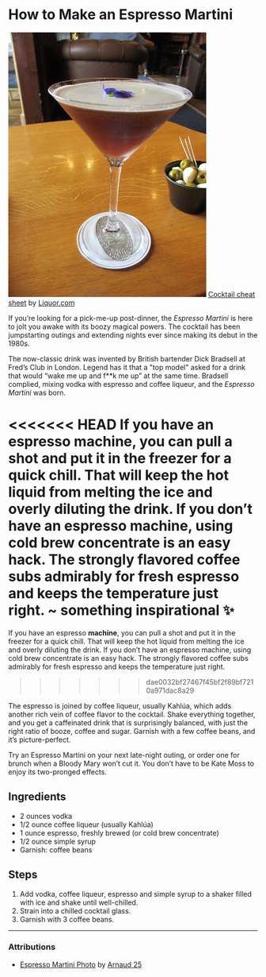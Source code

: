 # How to Make an Espresso Martini
![Photo of an Espresso Martini](espresso-martini.jpg)
[Cocktail cheat sheet](https://www.liquor.com/recipes/espresso-martini-2/) by [Liquor.com](https://www.liquor.com)

If you’re looking for a pick-me-up post-dinner, the *Espresso Martini* is here to jolt you awake with its boozy magical powers. The cocktail has been jumpstarting outings and extending nights ever since making its debut in the 1980s.

The now-classic drink was invented by British bartender Dick Bradsell at Fred’s Club in London. Legend has it that a "top model" asked for a drink that would “wake me up and f**k me up” at the same time. Bradsell complied, mixing vodka with espresso and coffee liqueur, and the *Espresso Martini* was born.

<<<<<<< HEAD
If you have an espresso machine, you can pull a shot and put it in the freezer for a quick chill. That will keep the hot liquid from melting the ice and overly diluting the drink. If you don’t have an espresso machine, using cold brew concentrate is an easy hack. The strongly flavored coffee subs admirably for fresh espresso and keeps the temperature just right. ~ something inspirational ✨
=======
If you have an espresso **machine**, you can pull a shot and put it in the freezer for a quick chill. That will keep the hot liquid from melting the ice and overly diluting the drink. If you don’t have an espresso machine, using cold brew concentrate is an easy hack. The strongly flavored coffee subs admirably for fresh espresso and keeps the temperature just right.
>>>>>>> dae0032bf27467f45bf2f89bf7210a971dac8a29

The espresso is joined by coffee liqueur, usually Kahlúa, which adds another rich vein of coffee flavor to the cocktail. Shake everything together, and you get a caffeinated drink that is surprisingly balanced, with just the right ratio of booze, coffee and sugar. Garnish with a few coffee beans, and it’s picture-perfect.

Try an Espresso Martini on your next late-night outing, or order one for brunch when a Bloody Mary won’t cut it. You don’t have to be Kate Moss to enjoy its two-pronged effects. 

## Ingredients
- 2 ounces vodka
- 1/2 ounce coffee liqueur (usually Kahlúa)
- 1 ounce espresso, freshly brewed (or cold brew concentrate)
- 1/2 ounce simple syrup
- Garnish: coffee beans

## Steps
1. Add vodka, coffee liqueur, espresso and simple syrup to a shaker filled with ice and shake until well-chilled.
2. Strain into a chilled cocktail glass.
3. Garnish with 3 coffee beans.

---

### Attributions
- [Espresso Martini Photo](https://commons.wikimedia.org/wiki/File:Espresso_Martini_01.jpg) by [Arnaud 25](https://commons.wikimedia.org/wiki/User:Arnaud_25)